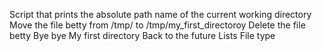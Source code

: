 Script that prints the absolute path name of the current working directory
Move the file betty from /tmp/ to /tmp/my_first_directoroy
Delete the file betty
Bye bye My first directory
Back to the future
Lists
File type
